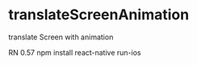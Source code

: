 # translateScreenAnimation
translate Screen with animation

RN 0.57
npm install
react-native run-ios

